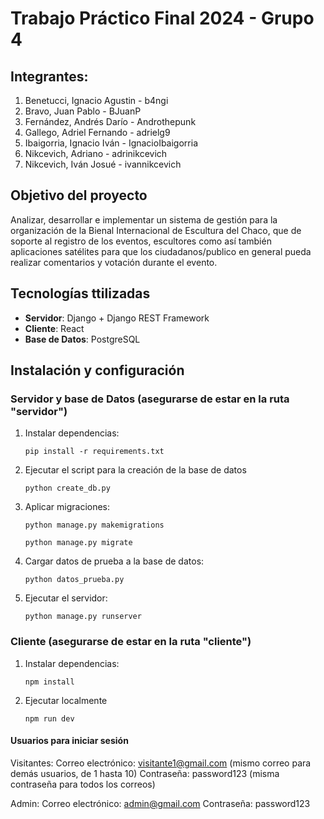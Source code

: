 # Trabajo Práctico Final 2024 - Grupo 4

## Integrantes:
1. Benetucci, Ignacio Agustin - b4ngi
2. Bravo, Juan Pablo - BJuanP
3. Fernández, Andrés Darío - Androthepunk
4. Gallego, Adriel Fernando - adrielg9
5. Ibaigorria, Ignacio Iván - IgnacioIbaigorria
6. Nikcevich, Adriano - adrinikcevich
7. Nikcevich, Iván Josué - ivannikcevich

## Objetivo del proyecto
Analizar, desarrollar e implementar un sistema de gestión para la organización de la Bienal Internacional de Escultura del Chaco, que de soporte al registro de los eventos, escultores como así también aplicaciones satélites para que los ciudadanos/publico en general pueda realizar comentarios y votación durante el evento.

## Tecnologías ttilizadas
- **Servidor**: Django + Django REST Framework  
- **Cliente**: React
- **Base de Datos**: PostgreSQL

## Instalación y configuración

### Servidor y base de Datos (asegurarse de estar en la ruta "servidor")
1. Instalar dependencias:
    ```
    pip install -r requirements.txt
    ```

2. Ejecutar el script para la creación de la base de datos
    ```
    python create_db.py
    ```

3. Aplicar migraciones:
    ```
    python manage.py makemigrations
    ```
     ```
    python manage.py migrate
    ```

4. Cargar datos de prueba a la base de datos:
    ```
    python datos_prueba.py
    ```

3. Ejecutar el servidor:
    ```
    python manage.py runserver
    ```

### Cliente (asegurarse de estar en la ruta "cliente")
1. Instalar dependencias:
    ```
    npm install
    ```

2. Ejecutar localmente
    ```
    npm run dev
    ```

#### Usuarios para iniciar sesión
Visitantes:
    Correo electrónico: visitante1@gmail.com (mismo correo para demás usuarios, de 1 hasta 10)
    Contraseña: password123 (misma contraseña para todos los correos)

Admin:
    Correo electrónico: admin@gmail.com
    Contraseña: password123
